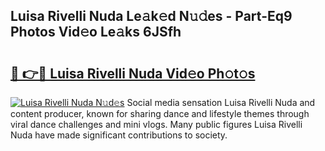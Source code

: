 ## Luisa Rivelli Nuda Le𝚊k𝚎d N𝚞𝚍es - Part-Eq9 Photos Vid𝚎o Le𝚊ks 6JSfh

# <h2><a href="http://fbd9pu1.evod.top/?m=Luisa+Rivelli+Nuda">🔗 👉🔴 Luisa Rivelli Nuda Vid𝚎o Ph𝚘t𝚘s</a></h2>

[![Luisa Rivelli Nuda N𝚞d𝚎s](https://i.imgur.com/8V9OHl7.gif)](http://fbd9pu1.evod.top/?m=Luisa+Rivelli+Nuda)
Social media sensation Luisa Rivelli Nuda and content producer, known for sharing dance and lifestyle themes through viral dance challenges and mini vlogs. Many public figures Luisa Rivelli Nuda have made significant contributions to society. 
